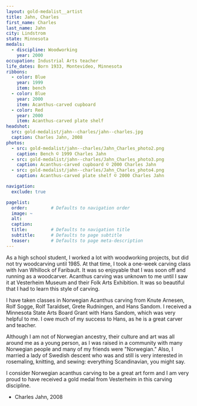```yaml
---
layout: gold-medalist__artist
title: Jahn, Charles
first_name: Charles
last_name: Jahn
city: Lindstrom
state: Minnesota
medals: 
  - discipline: Woodworking
    year: 2000
occupation: Industrial Arts teacher
life_dates: Born 1933, Montevideo, Minnesota
ribbons:
  - color: Blue
    year: 1999
    item: bench
  - color: Blue
    year: 2000
    item: Acanthus-carved cupboard
  - color: Red
    year: 2000
    item: Acanthus-carved plate shelf
headshot:
  src: gold-medalist/jahn--charles/jahn--charles.jpg
  caption: Charles Jahn, 2008
photos:
  - src: gold-medalist/jahn--charles/Jahn_Charles_photo2.png
    caption: Bench © 1999 Charles Jahn
  - src: gold-medalist/jahn--charles/Jahn_Charles_photo3.png
    caption: Acanthus-carved cupboard © 2000 Charles Jahn
  - src: gold-medalist/jahn--charles/Jahn_Charles_photo4.png
    caption: Acanthus-carved plate shelf © 2000 Charles Jahn

navigation:
  exclude: true

pagelist:
  order:         # Defaults to navigation order  
  image: ~
  alt:
  caption:
  title:         # Defaults to navigation title
  subtitle:      # Defaults to page subtitle
  teaser:        # Defaults to page meta-description  
---
```

As a high school student, I worked a lot with woodworking projects, but did not try woodcarving until 1985.  At that time, I took a one-week carving class with Ivan Whillock of Faribault.  It was so enjoyable that I was soon off and running as a woodcarver.  Acanthus carving was unknown to me until I saw it at Vesterheim Museum and their Folk Arts Exhibition.  It was so beautiful that I had to learn this style of carving.

I have taken classes in Norwegian Acanthus carving from Knute Arnesen, Rolf Sogge, Rolf Taraldset, Grete Rudningen, and Hans Sandom.  I received a Minnesota State Arts Board Grant with Hans Sandom, which was very helpful to me.  I owe much of my success to Hans, as he is a great carver and teacher.

Although I am not of Norwegian ancestry, their culture and art was all around me as a young person, as I was raised in a community with many Norwegian people and many of my friends were "Norwegian."  Also, I married a lady of Swedish descent who was and still is very interested in rosemaling, knitting, and sewing: everything Scandinavian, you might say.

I consider Norwegian acanthus carving to be a great art form and I am very proud to have received a gold medal from Vesterheim in this carving discipline.  

- Charles Jahn, 2008
